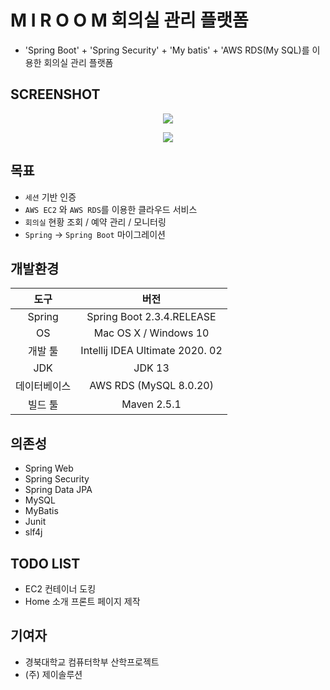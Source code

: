 # M I R O O M 회의실 관리 플랫폼
- 'Spring Boot' + 'Spring Security' + 'My batis' + 'AWS RDS(My SQL)를 이용한 회의실 관리 플랫폼 
## SCREENSHOT
<p align="center"><img src="https://user-images.githubusercontent.com/45276804/95453634-2bdc2180-09a6-11eb-9442-2956f85df02d.png"></p>
<p align="center"><img src="https://user-images.githubusercontent.com/45276804/95453775-6cd43600-09a6-11eb-8239-29b3007e34a7.png"></p>

## 목표
- `세션` 기반 인증
- `AWS EC2` 와 `AWS RDS`를 이용한 클라우드 서비스
- `회의실` 현황 조회 / 예약 관리 / 모니터링 
- `Spring` -> `Spring Boot` 마이그레이션
## 개발환경

|     도구     |              버전               |
| :----------: | :-----------------------------: |
|    Spring    |    Spring Boot 2.3.4.RELEASE   |
|      OS      |            Mac OS X / Windows 10             |
|   개발 툴    | Intellij IDEA Ultimate 2020. 02 |
|     JDK      |             JDK 13              |
| 데이터베이스 |               AWS RDS (MySQL 8.0.20)                |
|   빌드 툴    |          Maven 2.5.1           |

## 의존성

- Spring Web
- Spring Security
- Spring Data JPA
- MySQL
- MyBatis
- Junit
- slf4j

## TODO LIST
- EC2 컨테이너 도킹
- Home 소개 프론트 페이지 제작

## 기여자
- 경북대학교 컴퓨터학부 산학프로젝트
- (주) 제이솔루션

